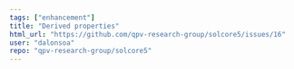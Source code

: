 ```yaml
---
tags: ["enhancement"]
title: "Derived properties"
html_url: "https://github.com/qpv-research-group/solcore5/issues/16"
user: "dalonsoa"
repo: "qpv-research-group/solcore5"
---
```


